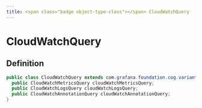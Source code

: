 ```yaml
---
title: <span class="badge object-type-class"></span> CloudWatchQuery
---
```

# <span class="badge object-type-class"></span> CloudWatchQuery

## Definition

```java
public class CloudWatchQuery extends com.grafana.foundation.cog.variants.Dataquery {
  public CloudWatchMetricsQuery cloudWatchMetricsQuery;
  public CloudWatchLogsQuery cloudWatchLogsQuery;
  public CloudWatchAnnotationQuery cloudWatchAnnotationQuery;
}
```
